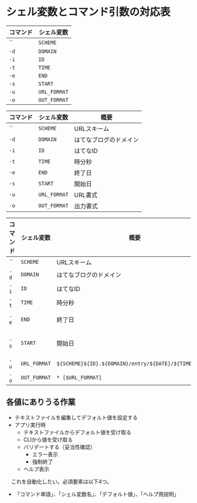 # シェル変数とコマンド引数の対応表

コマンド|シェル変数
--------|----------
``|`SCHEME`
`-d`|`DOMAIN`
`-i`|`ID`
`-t`|`TIME`
`-e`|`END`
`-s`|`START`
`-u`|`URL_FORMAT`
`-o`|`OUT_FORMAT`

コマンド|シェル変数|概要
--------|----------|----
``|`SCHEME`|URLスキーム
`-d`|`DOMAIN`|はてなブログのドメイン
`-i`|`ID`|はてなID
`-t`|`TIME`|時分秒
`-e`|`END`|終了日
`-s`|`START`|開始日
`-u`|`URL_FORMAT`|URL書式
`-o`|`OUT_FORMAT`|出力書式

コマンド|シェル変数|概要|値の例
--------|----------|----|------
``|`SCHEME`|URLスキーム|`http`
`-d`|`DOMAIN`|はてなブログのドメイン|`hatenablog.com`
`-i`|`ID`|はてなID|`ytyaru`
`-t`|`TIME`|時分秒|`000000`
`-e`|`END`|終了日|`2000/01/07` 実行日
`-s`|`START`|開始日|`1999/12/31` 実行日から7日前 '${START}'
`-u`|`URL_FORMAT`|`${SCHEME}${ID}.${DOMAIN}/entry/${DATE}/${TIME}:title`
`-o`|`OUT_FORMAT`|`* [$URL_FORMAT]`

## 各値にありうる作業

* テキストファイルを編集してデフォルト値を設定する
* アプリ実行時
    * テキストファイルからデフォルト値を受け取る
    * CLIから値を受け取る
    * バリデートする（妥当性確認）
        * エラー表示
        * 強制終了
    * ヘルプ表示

　これを自動化したい。必須要素は以下4つ。

* 「コマンド単語」、「シェル変数名」、「デフォルト値」、「ヘルプ用説明」

